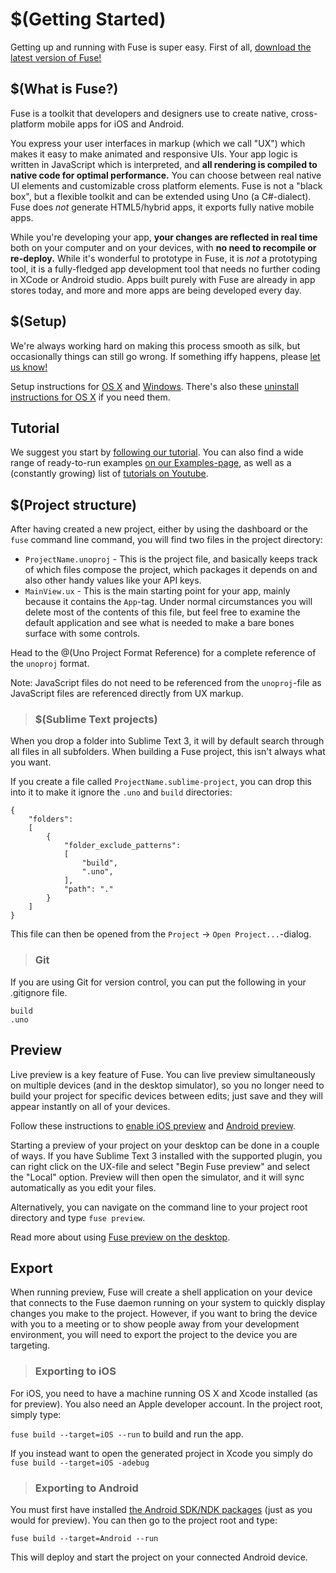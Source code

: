 <documentProperties pageTitle="Learn Fuse" />

# $(Getting Started)

Getting up and running with Fuse is super easy. First of all, [download the latest version of Fuse!](https://www.fusetools.com/downloads)

## $(What is Fuse?)

Fuse is a toolkit that developers and designers use to create native, cross-platform mobile apps for iOS and Android.

You express your user interfaces in markup (which we call "UX") which makes it easy to make animated and responsive UIs. Your app logic is written in JavaScript which is interpreted, and **all rendering is compiled to native code for optimal performance.** You can choose between real native UI elements and customizable cross platform elements. Fuse is not a "black box", but a flexible toolkit and can be extended using Uno (a C#-dialect). Fuse does _not_ generate HTML5/hybrid apps, it exports fully native mobile apps.

While you're developing your app, **your changes are reflected in real time** both on your computer and on your devices, with **no need to recompile or re-deploy.** While it's wonderful to prototype in Fuse, it is _not_ a prototyping tool, it is a fully-fledged app development tool that needs no further coding in XCode or Android studio. Apps built purely with Fuse are already in app stores today, and more and more apps are being developed every day.

## $(Setup)

We're always working hard on making this process smooth as silk, but occasionally things can still go wrong. If something iffy happens, please [let us know!](https://www.fusetools.com/contact)

Setup instructions for [OS X](https://www.fusetools.com/developers/guides/setup/install-osx) and [Windows](https://www.fusetools.com/developers/guides/setup/install-win). There's also these [uninstall instructions for OS X](https://gist.github.com/Tapped/daa78c08882f33b0c7c3) if you need them.

## Tutorial

We suggest you start by [following our tutorial](https://www.fusetools.com/developers/guides/tutorial). You can also find a wide range of ready-to-run examples [on our Examples-page](https://www.fusetools.com/examples), as well as a (constantly growing) list of [tutorials on Youtube](https://www.youtube.com/playlist?list=PLdlqWm6b-XALJgM3fGa4q95Yipsgb8Q1o).

## $(Project structure)

After having created a new project, either by using the dashboard or the `fuse` command line command, you will find two files in the project directory:

- `ProjectName.unoproj` - This is the project file, and basically keeps track of which files compose the project, which packages it depends on and also other handy values like your API keys.
- `MainView.ux` - This is the main starting point for your app, mainly because it contains the `App`-tag. Under normal circumstances you will delete most of the contents of this file, but feel free to examine the default application and see what is needed to make a bare bones surface with some controls.

Head to the @(Uno Project Format Reference) for a complete reference of the `unoproj` format.

Note: JavaScript files do not need to be referenced from the `unoproj`-file as JavaScript files are referenced directly from UX markup.

> ### $(Sublime Text projects)

When you drop a folder into Sublime Text 3, it will by default search through all files in all subfolders. When building a Fuse project, this isn't always what you want.

If you create a file called `ProjectName.sublime-project`, you can drop this into it to make it ignore the `.uno` and `build` directories:

```
{
	"folders":
	[
		{
			"folder_exclude_patterns":
			[
				"build",
				".uno",
			],
			"path": "."
		}
	]
}
```

This file can then be opened from the `Project` -> `Open Project...`-dialog.

> ### Git

If you are using Git for version control, you can put the following in your .gitignore file.

	build
	.uno

## Preview

Live preview is a key feature of Fuse. You can live preview simultaneously on multiple devices (and in the desktop simulator), so you no longer need to build your project for specific devices between edits; just save and they will appear instantly on all of your devices.

Follow these instructions to [enable iOS preview](https://www.fusetools.com/developers/guides/previewandexport/devicepreview) and [Android preview](https://www.fusetools.com/developers/guides/previewandexport/devicepreview).

Starting a preview of your project on your desktop can be done in a couple of ways. If you have Sublime Text 3 installed with the supported plugin, you can right click on the UX-file and select "Begin Fuse preview" and select the "Local" option. Preview will then open the simulator, and it will sync automatically as you edit your files.

Alternatively, you can navigate on the command line to your project root directory and type `fuse preview`.

Read more about using [Fuse preview on the desktop](https://www.fusetools.com/developers/guides/previewandexport/toolpreview).

## Export

When running preview, Fuse will create a shell application on your device that connects to the Fuse daemon running on your system to quickly display changes you make to the project. However, if you want to bring the device with you to a meeting or to show people away from your development environment, you will need to export the project to the device you are targeting.

> ### Exporting to iOS

For iOS, you need to have a machine running OS X and Xcode installed (as for preview). You also need an Apple developer account. In the project root, simply type:

`fuse build --target=iOS --run` to build and run the app.

If you instead want to open the generated project in Xcode you simply do `fuse build --target=iOS -adebug`

> ### Exporting to Android

You must first have installed [the Android SDK/NDK packages](https://www.fusetools.com/learn/guides/preview-and-export-android) (just as you would for preview). You can then go to the project root and type:

`fuse build --target=Android --run`

This will deploy and start the project on your connected Android device.

